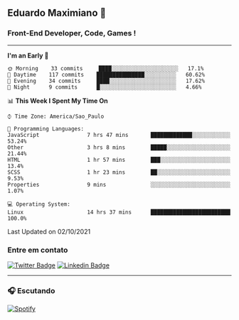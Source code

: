 ## Eduardo Maximiano 👋

### Front-End Developer, Code, Games !

---

<!--START_SECTION:waka-->
**I'm an Early 🐤** 

```text
🌞 Morning    33 commits     ████░░░░░░░░░░░░░░░░░░░░░   17.1% 
🌆 Daytime    117 commits    ███████████████░░░░░░░░░░   60.62% 
🌃 Evening    34 commits     ████░░░░░░░░░░░░░░░░░░░░░   17.62% 
🌙 Night      9 commits      █░░░░░░░░░░░░░░░░░░░░░░░░   4.66%

```


📊 **This Week I Spent My Time On** 

```text
⌚︎ Time Zone: America/Sao_Paulo

💬 Programming Languages: 
JavaScript               7 hrs 47 mins       █████████████░░░░░░░░░░░░   53.24% 
Other                    3 hrs 8 mins        █████░░░░░░░░░░░░░░░░░░░░   21.44% 
HTML                     1 hr 57 mins        ███░░░░░░░░░░░░░░░░░░░░░░   13.4% 
SCSS                     1 hr 23 mins        ██░░░░░░░░░░░░░░░░░░░░░░░   9.53% 
Properties               9 mins              ░░░░░░░░░░░░░░░░░░░░░░░░░   1.07%

💻 Operating System: 
Linux                    14 hrs 37 mins      █████████████████████████   100.0%

```


 Last Updated on 02/10/2021
<!--END_SECTION:waka-->

### Entre em contato

[![Twitter Badge](https://img.shields.io/badge/-@edmaxi-1ca0f1?style=flat-square&labelColor=1ca0f1&logo=twitter&logoColor=white&link=https://twitter.com/edmaxi)](https://twitter.com/edmaxi)
[![Linkedin Badge](https://img.shields.io/badge/-Eduardo_Maximiano-0077B5?style=flat-square&logo=Linkedin&logoColor=white&link=https://www.linkedin.com/in/maximiano-eduardo)](https://www.linkedin.com/in/maximiano-eduardo)

---

### 🎧 Escutando
[![Spotify](https://novatorem-sandy.vercel.app/api/spotify)](https://open.spotify.com/user/comgigo)
